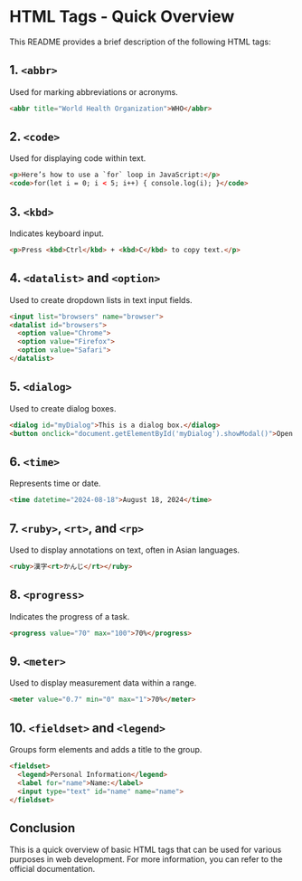 # HTML Tags - Quick Overview

This README provides a brief description of the following HTML tags:

## 1. `<abbr>`
Used for marking abbreviations or acronyms.
```html
<abbr title="World Health Organization">WHO</abbr>
```

## 2. `<code>`
Used for displaying code within text.
```html
<p>Here’s how to use a `for` loop in JavaScript:</p>
<code>for(let i = 0; i < 5; i++) { console.log(i); }</code>
```

## 3. `<kbd>`
Indicates keyboard input.
```html
<p>Press <kbd>Ctrl</kbd> + <kbd>C</kbd> to copy text.</p>
```

## 4. `<datalist>` and `<option>`
Used to create dropdown lists in text input fields.
```html
<input list="browsers" name="browser">
<datalist id="browsers">
  <option value="Chrome">
  <option value="Firefox">
  <option value="Safari">
</datalist>
```

## 5. `<dialog>`
Used to create dialog boxes.
```html
<dialog id="myDialog">This is a dialog box.</dialog>
<button onclick="document.getElementById('myDialog').showModal()">Open Dialog</button>
```

## 6. `<time>`
Represents time or date.
```html
<time datetime="2024-08-18">August 18, 2024</time>
```

## 7. `<ruby>`, `<rt>`, and `<rp>`
Used to display annotations on text, often in Asian languages.
```html
<ruby>漢字<rt>かんじ</rt></ruby>
```

## 8. `<progress>`
Indicates the progress of a task.
```html
<progress value="70" max="100">70%</progress>
```

## 9. `<meter>`
Used to display measurement data within a range.
```html
<meter value="0.7" min="0" max="1">70%</meter>
```

## 10. `<fieldset>` and `<legend>`
Groups form elements and adds a title to the group.
```html
<fieldset>
  <legend>Personal Information</legend>
  <label for="name">Name:</label>
  <input type="text" id="name" name="name">
</fieldset>
```

## Conclusion
This is a quick overview of basic HTML tags that can be used for various purposes in web development. For more information, you can refer to the official documentation.
